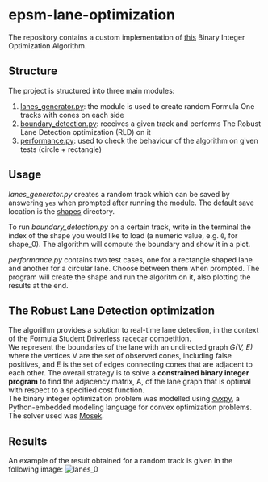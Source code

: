 # epsm-lane-optimization

The repository contains a custom implementation of [this](https://static1.squarespace.com/static/5b79970e3c3a53723fab8cfc/t/5dd31c148feff15f97f4ddbc/1574116375972/ICRA2020_Boundary_Gen_final.pdf) Binary Integer Optimization Algorithm.

## Structure 
The project is structured into three main modules: 
1. [lanes_generator.py](src/lanes_generator.py): the module is used to create random Formula One tracks with cones on each side
2. [boundary_detection.py](src/boundary_detection.py): receives a given track and performs The Robust Lane Detection optimization (RLD) on it
3. [performance.py](src/performance.py): used to check the behaviour of the algorithm on given tests (circle + rectangle)

## Usage 
_lanes_generator.py_ creates a random track which can be saved by answering `yes` when prompted after running the module. 
The default save location is the [shapes](shapes/) directory.

To run _boundary_detection.py_ on a certain track, write in the terminal the index
of the shape you would like to load (a numeric value, e.g. `0`, for shape_0). The algorithm will compute the boundary and show it in a plot.

_performance.py_ contains two test cases, one for a rectangle shaped lane and another for a circular lane. Choose between them when prompted. The program will create the shape and run the algoritm on it, also plotting the results at the end. 


## The Robust Lane Detection optimization
The algorithm provides a solution to real-time lane detection, in the context of the Formula Student
Driverless racecar competition. \
We represent the boundaries of the lane with an undirected graph _G(V, E)_ where the vertices V are the set
of observed cones, including false positives, and E is the set of edges connecting cones that are adjacent
to each other. The overall strategy is to solve a **constrained binary integer program** to find the adjacency
matrix, A, of the lane graph that is optimal with respect to a specified cost function. \
The binary integer optimization problem was modelled using [cvxpy](https://www.cvxpy.org/), a Python-embedded modeling language for convex optimization problems.
The solver used was [Mosek](https://www.mosek.com/).

## Results 
An example of the result obtained for a random track is given in the following image:
![lanes_0](https://user-images.githubusercontent.com/48925470/117624636-ca6b7380-b17d-11eb-8d7c-60c8f265e4ea.png)

